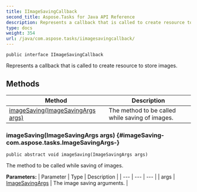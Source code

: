 ```yaml
---
title: IImageSavingCallback
second_title: Aspose.Tasks for Java API Reference
description: Represents a callback that is called to create resource to store images.
type: docs
weight: 354
url: /java/com.aspose.tasks/iimagesavingcallback/
---
```

```
public interface IImageSavingCallback
```

Represents a callback that is called to create resource to store images.
## Methods

| Method | Description |
| --- | --- |
| [imageSaving(ImageSavingArgs args)](#imageSaving-com.aspose.tasks.ImageSavingArgs-) | The method to be called while saving of images. |
### imageSaving(ImageSavingArgs args) {#imageSaving-com.aspose.tasks.ImageSavingArgs-}
```
public abstract void imageSaving(ImageSavingArgs args)
```


The method to be called while saving of images.

**Parameters:**
| Parameter | Type | Description |
| --- | --- | --- |
| args | [ImageSavingArgs](../../com.aspose.tasks/imagesavingargs) | The image saving arguments. |

